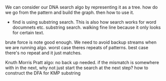 We can consider our DNA search algo by representing it as a tree.
how do we go from the pattern and build the graph. then how to use it.
- find is using substring search. This is also how search works for word documnets etc.
substring search. walking fine line because it only looks for certain text. 

brute force is note good enough. We need to avoid backup streams when we are running algo.
worst case theres repeats of patterns. best case there's no repeat and it just matches.

Knuth Morris Pratt algo: no back up needed. if the mismatch is somewhere with in the next, why not just start the search at the next step?
how to construct the DFA for KMP substring
